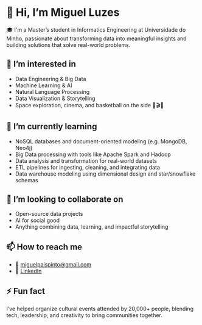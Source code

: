 # 👋 Hi, I’m Miguel Luzes

🎓 I'm a Master’s student in Informatics Engineering at Universidade do Minho, passionate about transforming data into meaningful insights and building solutions that solve real-world problems.

## 👀 I’m interested in
- Data Engineering & Big Data
- Machine Learning & AI
- Natural Language Processing
- Data Visualization & Storytelling
- Space exploration, cinema, and basketball on the side 🚀🎬🏀

## 🌱 I’m currently learning
- NoSQL databases and document-oriented modeling (e.g. MongoDB, Neo4j)
- Big Data processing with tools like Apache Spark and Hadoop
- Data analysis and transformation for real-world datasets
- ETL pipelines for ingesting, cleaning, and integrating data
- Data warehouse modeling using dimensional design and star/snowflake schemas

## 🏡 I’m looking to collaborate on
- Open-source data projects
- AI for social good
- Anything combining data, learning, and impactful storytelling

## 📫 How to reach me
- 📧 miguelpaispinto@gmail.com
- 💼 [LinkedIn](https://linkedin.com/in/miguelpaispinto)


## ⚡ Fun fact
I’ve helped organize cultural events attended by 20,000+ people, blending tech, leadership, and creativity to bring communities together.
